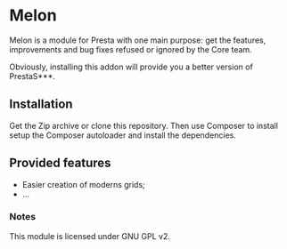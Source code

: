 # Melon

Melon is a module for Presta with one main purpose: get the features, improvements
and bug fixes refused or ignored by the Core team.

Obviously, installing this addon will provide you a better version of PrestaS***.

## Installation

Get the Zip archive or clone this repository.
Then use Composer to install setup the Composer autoloader and install the dependencies.

## Provided features

- Easier creation of moderns grids;
- ...

### Notes

This module is licensed under GNU GPL v2.
